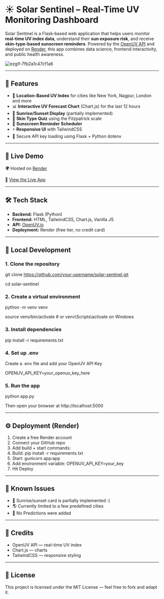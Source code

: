 # ☀️ Solar Sentinel – Real-Time UV Monitoring Dashboard

Solar Sentinel is a Flask-based web application that helps users monitor **real-time UV index data**, understand their **sun exposure risk**, and receive **skin-type-based sunscreen reminders**. Powered by the [OpenUV API](https://www.openuv.io/) and deployed on [Render](https://render.com/), this app combines data science, frontend interactivity, and public health awareness.

![ezgif-7fb2a1c47cf1a6](https://github.com/user-attachments/assets/1eed25ac-4331-4a55-b558-eba1638fde6b)

---

## 🌟 Features

- 📍 **Location-Based UV Index** for cities like New York, Nagpur, London and more
- 📊 **Interactive UV Forecast Chart** (Chart.js) for the last 12 hours
- 🌅 **Sunrise/Sunset Display** (partially implemented)
- 🧴 **Skin Type Quiz** using the Fitzpatrick scale
- 🔔 **Sunscreen Reminder Scheduler**
- ⚡ **Responsive UI** with TailwindCSS
- 🔐 Secure API key loading using Flask + Python dotenv

---

## 🚀 Live Demo

🌍 Hosted on [Render](https://render.com)

🔗 [View the Live App](https://solar-sentinel.onrender.com/)  

---

## 🛠 Tech Stack

- **Backend:** Flask (Python)
- **Frontend:** HTML, TailwindCSS, Chart.js, Vanilla JS
- **API:** [OpenUV.io](https://www.openuv.io/)
- **Deployment:** Render (free tier, no credit card)

---

## 🧪 Local Development
### 1. Clone the repository
git clone https://github.com/your-username/solar-sentinel.git

cd solar-sentinel
### 2. Create a virtual environment
python -m venv venv

source venv/bin/activate  # or venv\Scripts\activate on Windows
### 3. Install dependencies
pip install -r requirements.txt
### 4. Set up .env
Create a .env file and add your OpenUV API Key

OPENUV_API_KEY=your_openuv_key_here
### 5. Run the app
python app.py

Then open your browser at http://localhost:5000

---

## ⚙️ Deployment (Render)
1) Create a free Render account
2) Connect your GitHub repo
3) Add build + start commands:
4) Build: pip install -r requirements.txt
5) Start: gunicorn app:app
6) Add environment variable:
   OPENUV_API_KEY=your_key
7) Hit Deploy

---

## 📌 Known Issues
- 🌅 Sunrise/sunset card is partially implemented :( 
- 🌎 Currently limited to a few predefined cities
- 🧴 No Predictions were added

--- 

## 🧠 Credits
- OpenUV API — real-time UV index
- Chart.js — charts
- TailwindCSS — responsive styling

--- 

## 📜 License
This project is licensed under the MIT License — feel free to fork and adapt it.
